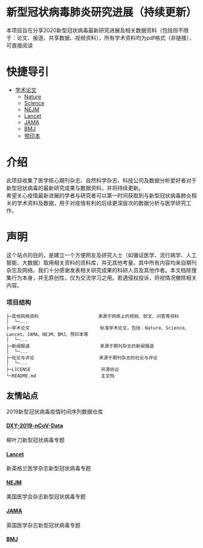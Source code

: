 # 新型冠状病毒肺炎研究进展（持续更新）
本项目旨在分享2020新型冠状病毒最新研究进展及相关数据资料（包括但不限于：论文、报道、共享数据、视频资料），所有学术资料均为pdf格式（非链接），可直接阅读
# 快捷导引
* [学术论文](https://github.com/liuzhipengAI/NCP.Research/tree/master/%E5%AD%A6%E6%9C%AF%E8%AE%BA%E6%96%87)
  * [Nature](https://github.com/liuzhipengAI/NCP.Research/tree/master/%E5%AD%A6%E6%9C%AF%E8%AE%BA%E6%96%87/Nature)
  * [Science](https://github.com/liuzhipengAI/NCP.Research/tree/master/%E5%AD%A6%E6%9C%AF%E8%AE%BA%E6%96%87/Science)
  * [NEJM](https://github.com/liuzhipengAI/NCP.Research/tree/master/%E5%AD%A6%E6%9C%AF%E8%AE%BA%E6%96%87/%E6%96%B0%E8%8B%B1%E6%A0%BC%E5%85%B0%E5%8C%BB%E5%AD%A6%E6%9D%82%E5%BF%97NEJM)
  * [Lancet](https://github.com/liuzhipengAI/NCP.Research/tree/master/%E5%AD%A6%E6%9C%AF%E8%AE%BA%E6%96%87/%E6%9F%B3%E5%8F%B6%E5%88%80Lancet) 
  * [JAMA](https://github.com/liuzhipengAI/NCP.Research/tree/master/%E5%AD%A6%E6%9C%AF%E8%AE%BA%E6%96%87/%E7%BE%8E%E5%9B%BD%E5%8C%BB%E5%AD%A6%E4%BC%9A%E6%9D%82%E5%BF%97JAMA) 
  * [BMJ](https://github.com/liuzhipengAI/NCP.Research/tree/master/%E5%AD%A6%E6%9C%AF%E8%AE%BA%E6%96%87/%E8%8B%B1%E5%9B%BD%E5%8C%BB%E5%AD%A6%E6%9D%82%E5%BF%97BMJ)
  * [预印本](https://github.com/liuzhipengAI/NCP.Research/tree/master/%E5%AD%A6%E6%9C%AF%E8%AE%BA%E6%96%87/%E9%A2%84%E5%8D%B0%E6%9C%AC)
  
# 介绍
此项目收集了医学核心期刊杂志、自然科学杂志、科技公司及数据分析爱好者对于新型冠状病毒的最新研究成果与数据资料，并将持续更新。<br> 
希望关心疫情最新进展的学者与研究者可以第一时间获取到与新型冠状病毒肺炎相关的学术资料及数据，用于对疫情有利的后续更深层次的数据分析与医学研究工作。
# 声明
这个站点的目的，是建立一个方便网友及研究人士（如循证医学、流行病学、人工智能、大数据）取用相关资料的资料库，并无其他考量。其中所有内容均来自期刊杂志及网络。我们十分感谢发表相关研究成果的科研人员及其他作者。本文档除搜集行为本身，并无原创性，仅为交流学习之用。若遇侵权投诉，将视情况撤除相关内容。

### 项目结构

```
├─其他网络资料                      来源于网络上的视频、软文、问答等资料
│  └─...
├─学术论文                          标准学术论文，包括：Nature、Science、Lancet、JAMA、NEJM、BMJ、预印本等
│  └─...
├─新闻报道                          来源于期刊杂志的新闻报道
│  └─...
├─社论与评论                        来源于期刊杂志的社论与评论
│  └─...
├─LICENSE                          开源协议
└─README.md                        主文档
```
## 友情站点
2019新型冠状病毒疫情时间序列数据仓库
#### [DXY-2019-nCoV-Data](https://github.com/NCP-VIS/DXY-2019-nCoV-Data)
柳叶刀新型冠状病毒专题
#### [Lancet](https://www.thelancet.com/coronavirus)
新英格兰医学杂志新型冠状病毒专题
#### [NEJM](https://www.nejm.org/coronavirus)
美国医学会杂志新型冠状病毒专题
#### [JAMA](https://jamanetwork.com/journals/jama/pages/coronavirus-alert)
英国医学杂志新型冠状病毒专题
#### [BMJ](https://www.bmj.com/coronavirus)

